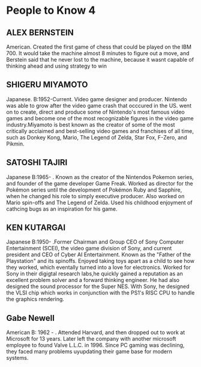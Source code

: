 # People to Know 4

## ALEX BERNSTEIN
American. Created the first game of chess that could be played on the IBM 700. It would take the machine almost 8 minutes to figure out a move, and Berstein said that he never lost to the machine, because it wasnt capable of thinking ahead and using strategy to win

## SHIGERU MIYAMOTO
Japanese. B:1952-Current. Video game designer and producer. Nintendo was able to grow after the video game crash that occcured in the US. went on to create, direct and produce some of Nintendo's most famous video games and become one of the most recognizable figures in the video game industry.Miyamoto is best known as the creator of some of the most critically acclaimed and best-selling video games and franchises of all time, such as Donkey Kong, Mario, The Legend of Zelda, Star Fox, F-Zero, and Pikmin.
## SATOSHI TAJIRI
Japanese B:1965-  . Known as the creator of the Nintendos Pokemon series, and founder of the  game developer Game Freak. Worked as director for the Pokémon series until the development of Pokémon Ruby and Sapphire, when he changed his role to simply executive producer. Also worked on Mario spin-offs and The Legend of Zelda. Used his childhood enjoyment of cathcing bugs as an inspiration for his game.

## KEN KUTARGAI
Japanese  B:1950- .Former Chairman and Group CEO of Sony Computer Entertainment (SCEI), the video game division of Sony, and current president and CEO of Cyber AI Entertainment. Known as the "Father of the Playstation" and its spinoffs. Enjoyed taking toys apart as a child to see how they worked, which eventally turned into a love for electronics. Worked for Sony in their digigtal research labs,he quickly gained a reputation as an excellent problem solver and a forward thinking engineer. He had also designed the sound processor for the Super NES. With Sony, he designed the VLSI chip which works in conjunction with the PS1's RISC CPU to handle the graphics rendering.

## Gabe Newell
American B: 1962 -  .  Attended Harvard, and then dropped out to work at Microsoft for 13 years. Later left the company with another microsoft employee to found Valve L.L.C. in 1996. Since PC gaming was declining, they faced many problems uyupdating their game base for modern systems.
